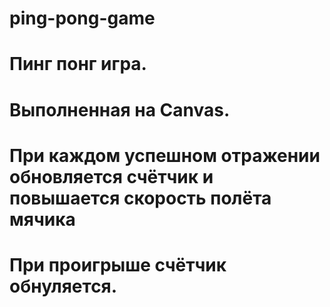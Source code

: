 # ping-pong-game
# Пинг понг игра.
# Выполненная на Canvas.
# При каждом успешном отражении обновляется счётчик и повышается скорость полёта мячика

# При проигрыше счётчик обнуляется.

